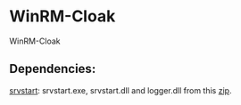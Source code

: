 # WinRM-Cloak
WinRM-Cloak


## Dependencies:
[srvstart](https://github.com/rozanski/srvstart/blob/master/srvstart/srvstart_run.v110.zip): srvstart.exe, srvstart.dll and logger.dll from this [zip](https://github.com/rozanski/srvstart/blob/master/srvstart/srvstart_run.v110.zip).
